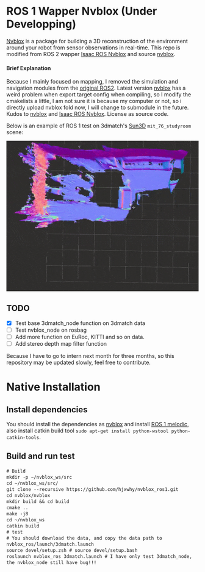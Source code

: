 # ROS 1 Wapper Nvblox (Under Developping)

[Nvblox](https://github.com/nvidia-isaac/nvblox) is a package for building a 3D reconstruction of the environment around your robot from sensor observations in real-time. This repo is modified from ROS 2 wapper [Isaac ROS Nvblox](https://github.com/NVIDIA-ISAAC-ROS/isaac_ros_nvblox) and source [nvblox](https://github.com/nvidia-isaac/nvblox). 

#### Brief Explanation

Because I mainly focused on mapping, I removed the simulation and navigation modules from the [original ROS2](https://github.com/NVIDIA-ISAAC-ROS/isaac_ros_nvblox). Latest version [nvblox](https://github.com/nvidia-isaac/nvblox) has a weird problem when export target config when compiling, so I modify the cmakelists a little, I am not sure it is because my computer or not, so i directly upload nvblox fold now,  I will change to submodule in the future. Kudos to [nvblox](https://github.com/nvidia-isaac/nvblox) and [Isaac ROS Nvblox](https://github.com/NVIDIA-ISAAC-ROS/isaac_ros_nvblox). License as source code.

Below is an example of ROS 1 test on 3dmatch's [Sun3D](http://sun3d.cs.princeton.edu/) `mit_76_studyroom` scene:

<div align="center"><img src="media/3dmatch_demo.gif" width=800px/></div>



## TODO

- [x] Test base 3dmatch_node function on 3dmatch data
- [ ] Test nvblox_node  on rosbag
- [ ] Add more function on EuRoc, KITTI and so on data.
- [ ] Add stereo depth map filter function

Because I have to go to intern next month for three months, so this repository may be updated slowly, feel free to contribute.

# Native Installation

## Install dependencies

You should install the dependencies as [nvblox](https://github.com/nvidia-isaac/nvblox) and install [ROS 1 melodic](http://wiki.ros.org/melodic/Installation/Ubuntu), also install catkin build tool `sudo apt-get install python-wstool python-catkin-tools`.

## Build and run test

```
# Build
mkdir -p ~/nvblox_ws/src
cd ~/nvblox_ws/src/
git clone --recursive https://github.com/hjxwhy/nvblox_ros1.git
cd nvblox/nvblox
mkdir build && cd build
cmake ..
make -j8
cd ~/nvblox_ws
catkin build
# test
# You should download the data, and copy the data path to nvblox_ros/launch/3dmatch.launch
source devel/setup.zsh # source devel/setup.bash
roslaunch nvblox_ros 3dmatch.launch # I have only test 3dmatch_node, the nvblox_node still have bug!!!
```

